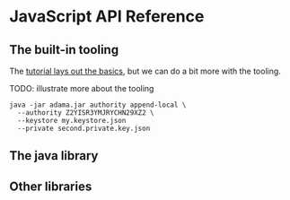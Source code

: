 # JavaScript API Reference


## The built-in tooling

The [tutorial lays out the basics](/tutorial/04-authorities.md), but we can do a bit more with the tooling.

TODO: illustrate more about the tooling
```shell
java -jar adama.jar authority append-local \
  --authority Z2YISR3YMJRYCHN29XZ2 \
  --keystore my.keystore.json
  --private second.private.key.json
```

## The java library

## Other libraries